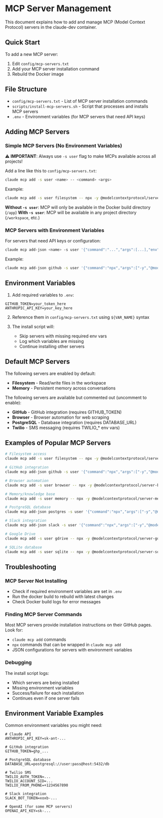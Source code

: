 # MCP Server Management

This document explains how to add and manage MCP (Model Context Protocol) servers in the claude-dev container.

## Quick Start

To add a new MCP server:

1. Edit `config/mcp-servers.txt`
2. Add your MCP server installation command
3. Rebuild the Docker image

## File Structure

- `config/mcp-servers.txt` - List of MCP server installation commands
- `scripts/install-mcp-servers.sh` - Script that processes and installs MCP servers
- `.env` - Environment variables (for MCP servers that need API keys)

## Adding MCP Servers

### Simple MCP Servers (No Environment Variables)

⚠️ **IMPORTANT**: Always use `-s user` flag to make MCPs available across all projects!

Add a line like this to `config/mcp-servers.txt`:
```bash
claude mcp add -s user <name> -- <command> <args>
```

Example:
```bash
claude mcp add -s user filesystem -- npx -y @modelcontextprotocol/server-filesystem
```

**Without `-s user`**: MCP will only be available in the Docker build directory (`/app`)
**With `-s user`**: MCP will be available in any project directory (`/workspace`, etc.)

### MCP Servers with Environment Variables

For servers that need API keys or configuration:
```bash
claude mcp add-json <name> -s user '{"command":"...","args":[...],"env":{"KEY":"${ENV_VAR}"}}'
```

Example:
```bash
claude mcp add-json github -s user '{"command":"npx","args":["-y","@modelcontextprotocol/server-github"],"env":{"GITHUB_TOKEN":"${GITHUB_TOKEN}"}}'
```

## Environment Variables

1. Add required variables to `.env`:
```env
GITHUB_TOKEN=your_token_here
ANTHROPIC_API_KEY=your_key_here
```

2. Reference them in `config/mcp-servers.txt` using `${VAR_NAME}` syntax

3. The install script will:
   - Skip servers with missing required env vars
   - Log which variables are missing
   - Continue installing other servers

## Default MCP Servers

The following servers are enabled by default:

- **Filesystem** - Read/write files in the workspace
- **Memory** - Persistent memory across conversations

The following servers are available but commented out (uncomment to enable):

- **GitHub** - GitHub integration (requires GITHUB_TOKEN)
- **Browser** - Browser automation for web scraping
- **PostgreSQL** - Database integration (requires DATABASE_URL)
- **Twilio** - SMS messaging (requires TWILIO_* env vars)

## Examples of Popular MCP Servers

```bash
# Filesystem access
claude mcp add -s user filesystem -- npx -y @modelcontextprotocol/server-filesystem

# GitHub integration
claude mcp add-json github -s user '{"command":"npx","args":["-y","@modelcontextprotocol/server-github"],"env":{"GITHUB_TOKEN":"${GITHUB_TOKEN}"}}'

# Browser automation
claude mcp add -s user browser -- npx -y @modelcontextprotocol/server-browser

# Memory/knowledge base
claude mcp add -s user memory -- npx -y @modelcontextprotocol/server-memory

# PostgreSQL database
claude mcp add-json postgres -s user '{"command":"npx","args":["-y","@modelcontextprotocol/server-postgres"],"env":{"POSTGRES_URL":"${DATABASE_URL}"}}'

# Slack integration
claude mcp add-json slack -s user '{"command":"npx","args":["-y","@modelcontextprotocol/server-slack"],"env":{"SLACK_BOT_TOKEN":"${SLACK_BOT_TOKEN}"}}'

# Google Drive
claude mcp add -s user gdrive -- npx -y @modelcontextprotocol/server-gdrive

# SQLite database
claude mcp add -s user sqlite -- npx -y @modelcontextprotocol/server-sqlite
```

## Troubleshooting

### MCP Server Not Installing
- Check if required environment variables are set in `.env`
- Run the docker build to rebuild with latest changes
- Check Docker build logs for error messages

### Finding MCP Server Commands
Most MCP servers provide installation instructions on their GitHub pages. Look for:
- `claude mcp add` commands
- `npx` commands that can be wrapped in `claude mcp add`
- JSON configurations for servers with environment variables

### Debugging
The install script logs:
- Which servers are being installed
- Missing environment variables
- Success/failure for each installation
- Continues even if one server fails

## Environment Variable Examples

Common environment variables you might need:

```env
# Claude API
ANTHROPIC_API_KEY=sk-ant-...

# GitHub integration
GITHUB_TOKEN=ghp_...

# PostgreSQL database
DATABASE_URL=postgresql://user:pass@host:5432/db

# Twilio SMS
TWILIO_AUTH_TOKEN=...
TWILIO_ACCOUNT_SID=...
TWILIO_FROM_PHONE=+1234567890

# Slack integration
SLACK_BOT_TOKEN=xoxb-...

# OpenAI (for some MCP servers)
OPENAI_API_KEY=sk-...
```